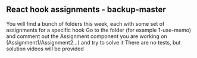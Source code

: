## React hook assignments - backup-master
You will find a bunch of folders this week, each with some set of assignments for a specific hook
Go to the folder (for example 1-use-memo) and comment out the Assignment component you are working on (Assignment1/Assignment2...) and try to solve it
There are no tests, but solution videos will be provided
